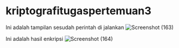 # kriptografitugaspertemuan3
Ini adalah tampilan sesudah perintah di jalankan
![Screenshot (163)](https://github.com/diajengtriana/kriptografitugaspertemuan3/assets/92905452/d0000bc0-20e5-4c83-a612-19a142c46f55)

Ini adalah hasil enkripsi
![Screenshot (164)](https://github.com/diajengtriana/kriptografitugaspertemuan3/assets/92905452/13b9b924-08c1-431b-b469-d89b9c36be18)
